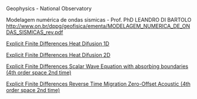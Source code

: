 Geophysics - National Observatory

Modelagem numérica de ondas sismicas - Prof. PhD LEANDRO DI BARTOLO 
http://www.on.br/dppg/geofisica/ementa/MODELAGEM_NUMERICA_DE_ONDAS_SISMICAS_rev.pdf

[Explicit Finite Differences Heat Difusion 1D](http://nbviewer.jupyter.org/github/eusoubrasileiro/master/blob/master/Heat%20Diffusion%201D.ipynb)

[Explicit Finite Differences Heat Difusion 2D](http://nbviewer.jupyter.org/github/eusoubrasileiro/master/blob/master/Heat%20Diffusion%202D.ipynb)

[Explicit Finite Differences Scalar Wave Equation with absorbing boundaries (4th order space 2nd time)](http://nbviewer.jupyter.org/github/eusoubrasileiro/master/blob/master/Explicit%20Scalar%20Wave%202D.ipynb)

[Explicit Finite Differences Reverse Time Migration Zero-Offset Acoustic (4th order space 2nd time)](http://nbviewer.jupyter.org/github/eusoubrasileiro/master/blob/master/RTM%20Zero%20Offset.ipynb)
